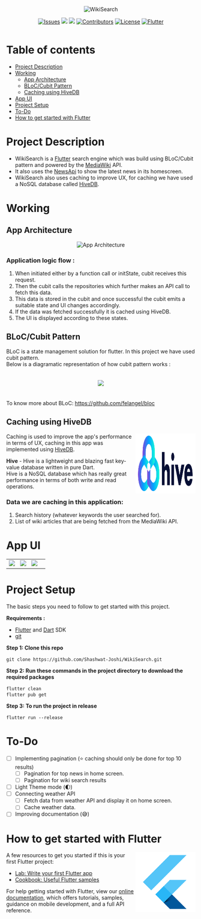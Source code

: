 <p align="center">
<img src="https://raw.githubusercontent.com/Shashwat-Joshi/WikiSearch/main/docs/assets/wikisearch.svg" height="130" alt="WikiSearch" />
</p>

<p align="center" style="margin-bottom: 50px">
<a href="https://github.com/Shashwat-Joshi/WikiSearch/issues">
        <img src="https://img.shields.io/github/issues/Shashwat-Joshi/WikiSearch" alt="Issues"></a>
    <a href="https://github.com/Shashwat-Joshi/WikiSearch/network/members" alt="Forks">
        <img src="https://img.shields.io/github/forks/Shashwat-Joshi/WikiSearch" /></a>
    <a href="https://github.com/Shashwat-Joshi/WikiSearch/stargazers" alt="Stars">
        <img src="https://img.shields.io/github/stars/Shashwat-Joshi/WikiSearch" /></a>
    <a href="https://github.com/Shashwat-Joshi/WikiSearch/graphs/contributors">
        <img src="https://img.shields.io/github/contributors/Shashwat-Joshi/WikiSearch"
            alt="Contributors"></a>
    <a href="https://github.com/Shashwat-Joshi/WikiSearch/blob/main/LICENSE">
        <img src="https://img.shields.io/github/license/Shashwat-Joshi/WikiSearch"
        alt="License"></a>
    <a href="https://flutter.dev/">
        <img src="https://img.shields.io/badge/-Flutter-blue"
            alt="Flutter"/></a>
</p>

# Table of contents

<!--ts-->
   * [Project Description](#Project-Description)
   * [Working](#Working)
      * [App Architecture](#App-Architecture)
      * [BLoC/Cubit Pattern](#bloccubit-pattern)
      * [Caching using HiveDB](#Caching-using-HiveDB)
   * [App UI](#App-UI)
   * [Project Setup](#Project-Setup)
   * [To-Do](#To-Do)
   * [How to get started with Flutter](#How-to-get-started-with-Flutter)
<!--te-->


# Project Description
- WikiSearch is a [Flutter](https://flutter.dev/) search engine which was build using BLoC/Cubit pattern and powered by the [MediaWiki](https://www.mediawiki.org/wiki/API:Main_page) API.
- It also uses the [NewsApi](https://newsapi.org/) to show the latest news in its homescreen.
- WikiSearch also uses caching to improve UX, for caching we have used a NoSQL database called [HiveDB](https://docs.hivedb.dev/#/).


# Working


## App Architecture
<center>
<img alt="App Architecture" src="https://raw.githubusercontent.com/Shashwat-Joshi/WikiSearch/main/docs/assets/app_architecture.png">
</center>

### Application logic flow :
1. When initiated either by a function call or initState, cubit receives this request.
2. Then the cubit calls the repositories which further makes an API call to fetch this data.
3. This data is stored in the cubit and once successful the cubit emits a suitable state and UI changes accordingly.
4. If the data was fetched successfully it is cached using HiveDB.
5. The UI is displayed according to these states.


## BLoC/Cubit Pattern
BLoC is a state management solution for flutter. In this project we have used cubit pattern.  
Below is a diagramatic representation of how cubit pattern works :
<center>
    <img style="margin-top: 20px; margin-bottom: 20px" src="https://raw.githubusercontent.com/Shashwat-Joshi/WikiSearch/main/docs/assets/cubit.png">
</center>  

To know more about BLoC: https://github.com/felangel/bloc


## Caching using HiveDB

<img src="https://raw.githubusercontent.com/hivedb/hive/master/.github/logo_transparent.svg?sanitize=true" width="160" height="160" alt="Flutter logo" align="right">

Caching is used to improve the app's performance in terms of UX, caching in this app was implemented using [HiveDB](https://docs.hivedb.dev/#/).

**Hive** - Hive is a lightweight and blazing fast key-value database written in pure Dart.  
Hive is a NoSQL database which has really great performance in terms of both write and read operations. 

### Data we are caching in this application:
1. Search history (whatever keywords the user searched for).
2. List of wiki articles that are being fetched from the MediaWiki API.


# App UI

<div style="text-align: center">
    <table><tr>
        <td style="text-align: center">
            <img src="https://raw.githubusercontent.com/Shashwat-Joshi/WikiSearch/main/docs/assets/news_list.gif" width="250"/>
        </td>
        <td style="text-align: center">
            <img src="https://github.com/Shashwat-Joshi/WikiSearch/blob/main/docs/assets/wiki_search.gif?raw=true" width="250"/>
        </td>
        <td style="text-align: center">
            <img src="https://github.com/Shashwat-Joshi/WikiSearch/blob/main/docs/assets/cache_demo.gif?raw=true" width="250"/>
        </td>
        <td style="text-align: center">
        </td>
    </tr></table>
</div>

# Project Setup

The basic steps you need to follow to get started with this project.

**Requirements :**   
- [Flutter](https://flutter.dev/docs/get-started/install) and [Dart](https://dart.dev/get-dart) SDK
- [git](https://git-scm.com/downloads)

**Step 1: Clone this repo**
```
git clone https://github.com/Shashwat-Joshi/WikiSearch.git
```

**Step 2: Run these commands in the project directory to download the required packages**
```
flutter clean
flutter pub get
```

**Step 3: To run the project in release**
```
flutter run --release
```

# To-Do

- [ ] Implementing pagination (⭐ caching should only be done for top 10 results)  
    - [ ] Pagination for top news in home screen.
    - [ ] Pagination for wiki search results  
- [ ] Light Theme mode (🌓)
- [ ] Connecting weather API 
  - [ ] Fetch data from weather API and display it on home screen.
  - [ ] Cache weather data.
- [ ] Improving documentation (😅)

# How to get started with Flutter

<img src="https://raw.githubusercontent.com/github/explore/80688e429a7d4ef2fca1e82350fe8e3517d3494d/topics/flutter/flutter.png" width="160" height="160" alt="Flutter logo" align="right">

A few resources to get you started if this is your first Flutter project:

- [Lab: Write your first Flutter app](https://flutter.dev/docs/get-started/codelab)
- [Cookbook: Useful Flutter samples](https://flutter.dev/docs/cookbook)

For help getting started with Flutter, view our
[online documentation](https://flutter.dev/docs), which offers tutorials,
samples, guidance on mobile development, and a full API reference.

